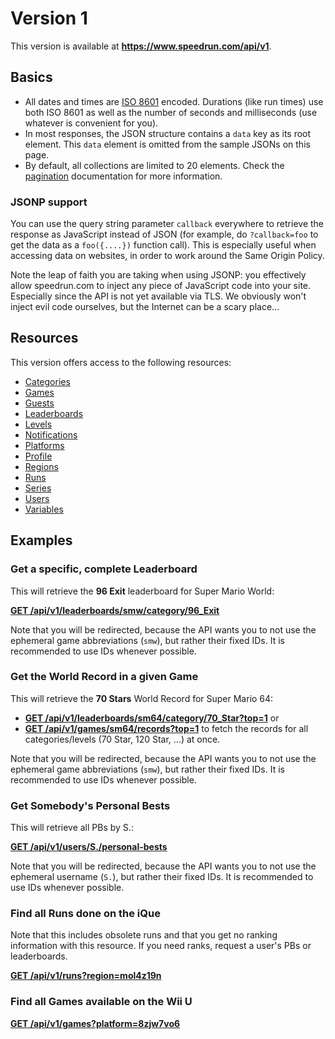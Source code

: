 # Version 1

This version is available at **https://www.speedrun.com/api/v1**.

## Basics

* All dates and times are [ISO 8601](https://en.wikipedia.org/wiki/ISO_8601) encoded. Durations
  (like run times) use both ISO 8601 as well as the number of seconds and milliseconds (use whatever
  is convenient for you).
* In most responses, the JSON structure contains a ``data`` key as its root element. This ``data``
  element is omitted from the sample JSONs on this page.
* By default, all collections are limited to 20 elements. Check the [pagination](pagination.md)
  documentation for more information.

### JSONP support

You can use the query string parameter ``callback`` everywhere to retrieve the response as JavaScript
instead of JSON (for example, do ``?callback=foo`` to get the data as a ``foo({....})`` function call).
This is especially useful when accessing data on websites, in order to work around the Same Origin
Policy.

Note the leap of faith you are taking when using JSONP: you effectively allow speedrun.com to inject
any piece of JavaScript code into your site. Especially since the API is not yet available via TLS.
We obviously won't inject evil code ourselves, but the Internet can be a scary place...

## Resources

This version offers access to the following resources:

* [Categories](categories.md)
* [Games](games.md)
* [Guests](guests.md)
* [Leaderboards](leaderboards.md)
* [Levels](levels.md)
* [Notifications](notifications.md)
* [Platforms](platforms.md)
* [Profile](profile.md)
* [Regions](regions.md)
* [Runs](runs.md)
* [Series](series.md)
* [Users](users.md)
* [Variables](variables.md)

## Examples

### Get a specific, complete Leaderboard

This will retrieve the **96 Exit** leaderboard for Super Mario World:

[**GET /api/v1/leaderboards/smw/category/96_Exit**](https://www.speedrun.com/api/v1/leaderboards/smw/category/96_Exit)

Note that you will be redirected, because the API wants you to not use the ephemeral game abbreviations
(``smw``), but rather their fixed IDs. It is recommended to use IDs whenever possible.

### Get the World Record in a given Game

This will retrieve the **70 Stars** World Record for Super Mario 64:

* [**GET /api/v1/leaderboards/sm64/category/70_Star?top=1**](https://www.speedrun.com/api/v1/leaderboards/sm64/category/70_Star?top=1) or
* [**GET /api/v1/games/sm64/records?top=1**](https://www.speedrun.com/api/v1/games/sm64/records?top=1) to fetch the records for all
  categories/levels (70 Star, 120 Star, ...) at once.

Note that you will be redirected, because the API wants you to not use the ephemeral game abbreviations
(``smw``), but rather their fixed IDs. It is recommended to use IDs whenever possible.

### Get Somebody's Personal Bests

This will retrieve all PBs by S.:

[**GET /api/v1/users/S./personal-bests**](https://www.speedrun.com/api/v1/users/S./personal-bests)

Note that you will be redirected, because the API wants you to not use the ephemeral username
(``S.``), but rather their fixed IDs. It is recommended to use IDs whenever possible.

### Find all Runs done on the iQue

Note that this includes obsolete runs and that you get no ranking information with this resource. If
you need ranks, request a user's PBs or leaderboards.

[**GET /api/v1/runs?region=mol4z19n**](https://www.speedrun.com/api/v1/runs?region=mol4z19n)

### Find all Games available on the Wii U

[**GET /api/v1/games?platform=8zjw7vo6**](https://www.speedrun.com/api/v1/games?platform=8zjw7vo6)
